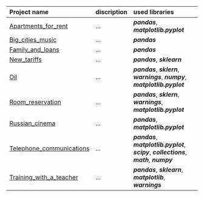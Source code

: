 | Project name | discription | used libraries|
| :---------------------- | :---------------------- | :---------------------- |
| [Apartments_for_rent](Apartments_for_rent) | ... | ***pandas***, ***matplotlib.pyplot***|
| [Big_cities_music](Big_cities_music) | ... | ***pandas***|
| [Family_and_loans](Family_and_loans) | ... | ***pandas***|
| [New_tariffs](New_tariffs)| ... | ***pandas***, ***sklearn***|
| [Oil](Oil) | ... | ***pandas***, ***sklern***, ***warnings***, ***numpy***, ***matplotlib.pyplot***|
| [Room_reservation](Room_reservation) | ... | ***pandas***, ***sklern***, ***warnings***, ***matplotlib.pyplot***|
| [Russian_cinema](Russian_cinema) | ... | ***pandas***, ***matplotlib.pyplot***|
| [Telephone_communications](Telephone_communications) | ... | ***pandas***, ***matplotlib.pyplot***, ***scipy***, ***collections***, ***math***, ***numpy***|
| [Training_with_a_teacher](Training_with_a_teacher) | ... | ***pandas***, ***sklearn***, ***matplotlib***, ***warnings***|
